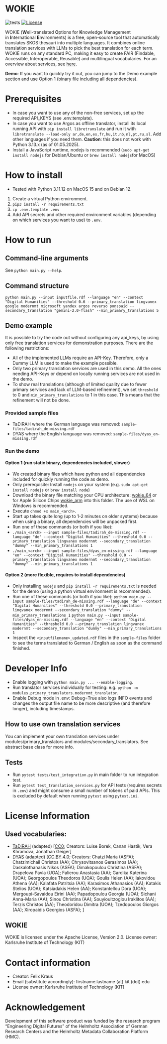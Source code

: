 # WOKIE
![tests](https://github.com/FelixFrizzy/WOKIE/actions/workflows/tests.yml/badge.svg)
[![License](https://img.shields.io/badge/License-Apache_2.0-blue.svg)](https://opensource.org/licenses/Apache-2.0)

WOKIE (**W**ell-translated **O**ptions for **K**nowledge Management in **I**nternational **E**nvironments) is a free, open-source tool that automatically translates SKOS thesauri into multiple languages. It combines online translation services with LLMs to pick the best translation for each term. WOKIE runs on any standard PC, making it easy to create FAIR (Findable, Accessible, Interoperable, Reusable) and multilingual vocabularies.
For an overview about services, see [here](supported-services.md). 

**Demo**: If you want to quickly try it out, you can jump to the Demo example section and use Option 1 (binary file including all dependencies). 

# Prerequisites
- In case you want to use any of the non-free services, set up the required API_KEYS (see .env.template).
- In case you want to use Argos as offline translator, install its local running API with `pip install libretranslate` and run it with `libretranslate --load-only ar,de,en,es,fr,hu,it,nb,nl,pt,ru,sl`. Add other languages if you need them. **Caution**: this does not work with Python 3.13.x (as of 01.05.2025).
- Install a JavaScript runtime, nodejs is recommended (`sudo apt-get install nodejs` for Debian/Ubuntu or `brew install nodejs`for MacOS)


# How to install
- Tested with Python 3.11.12 on MacOS 15 and on Debian 12.

1. Create a virtual Python environment.
2. `pip3 install -r requirements.txt`
3. `cp .env.template .env`
4. Add API secrets and other required environment variables (depending on which services you want to use) to `.env`.

# How to run
## Command-line arguments
See `python main.py --help`.

## Command structure
`python main.py --input inputfile.rdf --language "en" --context "Digital Humanities" --threshold 0.6 --primary_translation lingvanex google modernmt microsoft yandex argos reverso ponspaid --secondary_translation "gemini-2.0-flash" --min_primary_translations 5`

## Demo example
It is possible to try the code out without configuring any api_keys, by using only free translation services for demonstration purposes. There are the following restrictions:
- All of the implemented LLMs require an API-Key. Therefore, only a Dummy LLM is used to make the example possible.
- Only two primary translation services are used in this demo. All the ones needing API-Keys or depend on locally running services are not used in the demo.
- To show real translations (although of limited quality due to fewer primary services and lack of LLM-based refinement), we set `threshold` to 0 and `min_primary_translations` to 1 in this case. This means that the refinement will not be done. 
### Provided sample files
- TaDiRAH where the German language was removed: `sample-files/tadirah_de-missing.rdf`
- DYAS where the English language was removed: `sample-files/dyas_en-missing.rdf`
### Run the demo
#### Option 1 (run static binary, dependencies included, slower)
- We created binary files which have python and all dependencies included for quickly running the code as demo.
- Only prerequisite: Install `nodejs` on your system (e.g. `sudo apt-get install nodejs` or `brew install node`)
- Download the binary file matching your CPU architecture: [wokie_64](https://sourceforge.net/projects/wokie/files/wokie_x64/download) or for Apple Silicon Chips [wokie_arm](https://sourceforge.net/projects/wokie/files/wokie_arm/download) into this folder. The use of WSL on Windows is recommended.
- Execute `chmod +x main_<arch>`.
- Start up takes quite long (up to 1-2 minutes on older systems) because when using a binary, all dependencies will be unpacked first.
- Run one of these commands (or both if you like):
- `./main_<arch> --input sample-files/tadirah_de-missing.rdf --language "de" --context "Digital Humanities" --threshold 0.0 --primary_translation lingvanex modernmt --secondary_translation "dummy" --min_primary_translations 1`
- `./main_<arch> --input sample-files/dyas_en-missing.rdf --language "en" --context "Digital Humanities" --threshold 0.0 --primary_translation lingvanex modernmt --secondary_translation "dummy" --min_primary_translations 1`
#### Option 2 (more flexible, requires to install dependencies)
- Only installing `nodejs` and `pip install -r requirements.txt` is needed for the demo (using a python virtual environment is recommended).
- Run one of these commands (or both if you like):
`python main.py --input sample-files/tadirah_de-missing.rdf --language "de" --context "Digital Humanities" --threshold 0.0 --primary_translation lingvanex modernmt --secondary_translation "dummy" --min_primary_translations 1`
`python main.py --input sample-files/dyas_en-missing.rdf --language "en" --context "Digital Humanities" --threshold 0.0 --primary_translation lingvanex modernmt --secondary_translation "dummy" --min_primary_translations 1`
- Inspect the `<inputfilename>_updated.rdf` files in the `sample-files` folder to see the terms translated to German / English as soon as the command finished.

# Developer Info
- Enable logging with `python main.py ... --enable-logging`.
- Run translator services individually for testing: e.g. `python -m modules.primary_translators.modernmt_translator`.
- Enable Debug mode in .env: Debug=True also logs INFO events and changes the output file name to be more descriptive (and therefore longer), including timestamps. 

## How to use own translation services
You can implement your own translation services under modules/primary_translators and modules/secondary_translators. See abstract base class for more info.

## Tests
- Run `pytest tests/test_integration.py` in main folder to run integration test.
- Run `pytest test_translation_services.py`  for API tests (requires secrets in `.env`) and might consume a small number of tokens of paid APIs. This is excluded by default when running `pytest` using `pytest.ini`.

# License Information
## Used vocabularies: 
- [TaDiRAH](https://vocabs.acdh.oeaw.ac.at/tadirah/en/) (adapted) [[CC0](https://creativecommons.org/publicdomain/zero/1.0/); Creators: Luise Borek, Canan Hastik, Vera Khramova, Jonathan Geiger]
- [DYAS](https://isl.ics.forth.gr/bbt-federated-thesaurus/HUMANITIES-THESAURUS/en/) (adapted) [[CC BY 4.0](https://creativecommons.org/licenses/by/4.0/deed.en); Creators: Chatzi Maria (ASFA); Chatzimichail Christos (AA); Chrysovitsanos Gerasimos (AA); Daskalothanasis Nikos (ASFA); Dimakopoulou Christina (ASFA); Drapelova Pavla (UOA); Falierou Anastasia (AA); Gardika Katerina (UOA); Georgopoulos Theodoros (UOA); Goulis Helen (AA); Iakovidou Athena (AA); Kalafata Patritsia (AA); Karasimos Athanasios (AA); Katakis Stelios (UOA); Katsiadakis Helen (AA); Konstantellou Dora (UOA); Mergoupi-Savaidou Eirini (AA); Papadopoulou Georgia (UOA); Sichani Anna-Maria (AA); Sinou Christina (AA); Souyioultzoglou Iraklitos (AA); Terzis Christos (AA); Theodoridou Dimitra (UOA); Tzedopoulos Giorgos (AA); Xiropaidis Georgios (ASFA); ]  

## WOKIE
WOKIE is licensed under the Apache License, Version 2.0. 
License owner: Karlsruhe Institute of Technology (KIT)

# Contact information
- Creator: Felix Kraus
- Email (substitute accordingly): firstname.lastname (at) kit (dot) edu
- License owner: Karlsruhe Institute of Technology (KIT)

# Acknowledgement
Development of this software product was funded by the research program “Engineering Digital Futures” of the Helmholtz Association of German Research Centers and the Helmholtz Metadata Collaboration Platform (HMC).